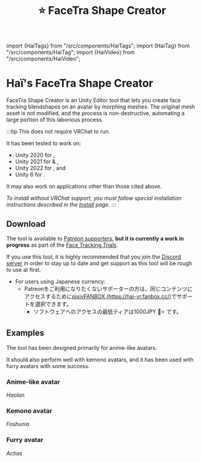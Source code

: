 ﻿---
title: ⭐ FaceTra Shape Creator
---
import {HaiTags} from "/src/components/HaiTags";
import {HaiTag} from "/src/components/HaiTag";
import {HaiVideo} from "/src/components/HaiVideo";

# Haï's FaceTra Shape Creator

<HaiTags>
<HaiTag isUniversal={true} />
</HaiTags>

FaceTra Shape Creator is an Unity Editor tool that lets you create face tracking blendshapes on an avatar by morphing meshes. The original mesh asset is not modified, and the process is non-destructive, automating a large portion of this laborious process.

<HaiVideo src="./img/2023-10-26_17-41-25_ShareX.mp4"></HaiVideo>

:::tip
This does not require VRChat to run.

It has been tested to work on:
- Unity 2020 for <HaiTag compatibleWithVNyan={true} short={true} />,
- Unity 2021 for <HaiTag compatibleWithWarudo={true} short={true} /> & <HaiTag requiresChilloutVR={true} short={true} />,
- Unity 2022 for <HaiTag requiresVRChat={true} short={true} />, and
- Unity 6 for <HaiTag requiresBasis={true} short={true} />.

It may also work on applications other than those cited above.

*To install without VRChat support, you must follow special installation instructions described in the [Install](./facetra-shape-creator/install) page.*
:::

## Download

The tool is available to [Patreon supporters](https://www.patreon.com/vr_hai), **but it is currently a work in progress** as part of the [Face Tracking Trials](https://www.notion.so/f4032b4827e146fe9d2d3776e5da0f3b?pvs=21).

If you use this tool, it is highly recommended that you join the [Discord server](https://discord.com/invite/58fWAUTYF8) in order to stay up to date and get support as this tool will be rough to use at first.

- For users using Japanese currency:
    - Patreonをご利用になりたくないサポーターの方は、同じコンテンツにアクセスするために[pixivFANBOX (https://hai-vr.fanbox.cc/)](https://hai-vr.fanbox.cc/)でサポートを選択できます。
        - ソフトウェアへのアクセスの最低ティアは1000JPY 🌙⭐ です。

## Examples

The tool has been designed primarily for anime-like avatars.

It should also perform well with kemono avatars, and it has been used with furry avatars with some success.

### Anime-like avatar

<HaiVideo src="./img/haolan-facetra-test-f.mp4"></HaiVideo>
*Haolan*

### Kemono avatar

<HaiVideo src="./img/foshunia-facetra-f-an.mp4"></HaiVideo>
*Foshunia*

### Furry avatar

<HaiVideo src="./img/actias-demo-f-an.mp4"></HaiVideo>
*Actias*